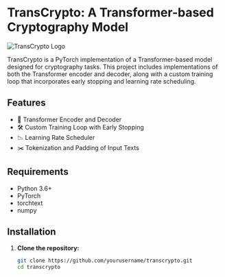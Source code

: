 # TransCrypto: A Transformer-based Cryptography Model

![TransCrypto Logo](https://yourimageurl.com/logo.png)

TransCrypto is a PyTorch implementation of a Transformer-based model designed for cryptography tasks. This project includes implementations of both the Transformer encoder and decoder, along with a custom training loop that incorporates early stopping and learning rate scheduling.

## Features
- 🚀 Transformer Encoder and Decoder
- 🛠️ Custom Training Loop with Early Stopping
- 📉 Learning Rate Scheduler
- ✂️ Tokenization and Padding of Input Texts

## Requirements
- Python 3.6+
- PyTorch
- torchtext
- numpy

## Installation
1. **Clone the repository:**
   ```bash
   git clone https://github.com/yourusername/transcrypto.git
   cd transcrypto
   ```
